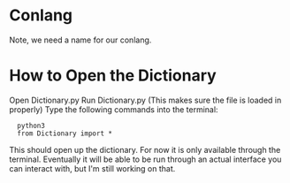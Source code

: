 # Conlang

Note, we need a name for our conlang.

# How to Open the Dictionary

Open Dictionary.py
Run Dictionary.py (This makes sure the file is loaded in properly)
Type the following commands into the terminal:

      python3
      from Dictionary import *

This should open up the dictionary. For now it is only available through the terminal.
Eventually it will be able to be run through an actual interface you can interact with,
but I'm still working on that.
